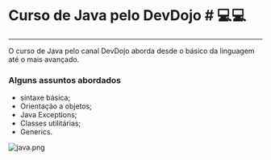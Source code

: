 # Curso de Java pelo DevDojo # 💻💻
***
O curso de Java pelo canal DevDojo aborda desde o básico da linguagem
até o mais avançado. 

### Alguns assuntos abordados ### 
* sintaxe básica;
* Orientação a objetos;
* Java Exceptions;
* Classes utilitárias; 
* Generics.

![java.png](../../Pictures/java.png)